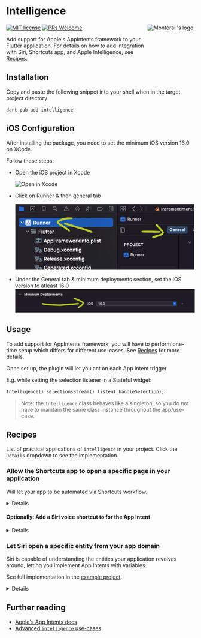# Intelligence

[![MIT license](https://img.shields.io/badge/license-MIT-blue.svg)](./LICENSE)
[![PRs Welcome](https://img.shields.io/badge/PRs-welcome-brightgreen.svg)](.)
<img src="https://raw.githubusercontent.com/monterail/intelligence/main/doc/assets/monterail_logo.svg" alt="Monterail's logo" width="25%" height="100" align="right"/>

Add support for Apple's AppIntents framework to your Flutter application. For details on how to add integration with Siri, Shortcuts app, and Apple Intelligence, see [Recipes](#recipes).

## Installation

Copy and paste the following snippet into your shell when in the target project directory.

```shell
dart pub add intelligence
```

## iOS Configuration
After installing the package, you need to set the minimum iOS version 16.0 on XCode.

Follow these steps:
- Open the iOS project in Xcode

  <img src="https://raw.githubusercontent.com/monterail/intelligence/main/doc/assets/recipe1/open_in_xcode.jpg" alt="Open in Xcode" width="60%" />


- Click on Runner & then general tab

  ![Runner & general tab](/doc/assets/readme/runner_general_xcode.png)

- Under the General tab & minimum deployments section, set the iOS version to atleast 16.0
    ![iOS version](/doc/assets/readme/ios_version.png)


## Usage

To add support for AppIntents framework, you will have to perform one-time setup which differs for different use-cases. See [Recipes](#recipes) for more details.

Once set up, the plugin will let you act on each App Intent trigger.

E.g. while setting the selection listener in a Stateful widget:

```dart
Intelligence().selectionsStream().listen(_handleSelection);
```

> Note: the `Intelligence` class behaves like a singleton, so you do not have to maintain the same class instance throughout the app/use-case.

## Recipes

List of practical applications of `intelligence` in your project. Click the `Details` dropdown to see the implementation.

### Allow the Shortcuts app to open a specific page in your application

Will let your app to be automated via Shortcuts workflow.

<details>

- Open the iOS project in Xcode

<img src="https://raw.githubusercontent.com/monterail/intelligence/main/doc/assets/recipe1/open_in_xcode.jpg" alt="Open in Xcode" width="60%" />

- Add a new Swift file and paste:

```swift
import AppIntents
import intelligence

struct OpenHeartIntent: AppIntent {
  static var title: LocalizedStringResource = "Draw a Heart"
  static var openAppWhenRun: Bool = true
  
  @MainActor
  func perform() async throws -> some IntentResult {
    IntelligencePlugin.notifier.push("heart")
    return .result()
  }
}
```

Switch out the struct's name, title, and the `.push`ed value to ones that match your use-case.

Once added, your App Intent will show up in the Shortcuts app:

<img src="https://raw.githubusercontent.com/monterail/intelligence/main/doc/assets/recipe1/draw_intent.jpeg" alt="Example of a Shortcuts app workflow including an automation step declared in this guide" width="60%" />

</details>

#### Optionally: Add a Siri voice shortcut to for the App Intent

<details>

To trigger the App Intent declared above by speaking a specific phrase to Siri, append:

```swift
struct OpenHeartShortcuts: AppShortcutsProvider {
  static var appShortcuts: [AppShortcut] {
    AppShortcut(
      intent: ExampleAppIntent(),
      phrases: [
        "Draw my favorite shape in \(.applicationName)"
      ]
    )
  }
}
```

Once deployed to the device, Siri can understand the trigger phrase and run the App Intent declared above:

<img src="https://raw.githubusercontent.com/monterail/intelligence/main/doc/assets/recipe1/siri_command.jpeg" alt="Siri's response to a query 'What can Intelligence do?' including defined phrase to run the App Intent declared in this guide" width="60%" />

</details>

### Let Siri open a specific entity from your app domain

Siri is capable of understanding the entities your application revolves around, letting you implement App Intents with variables.

See full implementation in the [example project](./example/).

<details>

- Define an `AppEntity`. It should contain a unique identifier and a text representation fields, as follows:

```swift
import CoreSpotlight
import AppIntents

struct RepresentableEntity: AppEntity {
  static var defaultQuery: RepresentableQuery = RepresentableQuery()
  static var typeDisplayRepresentation = TypeDisplayRepresentation(name: "Shape")
  
  var displayRepresentation: DisplayRepresentation {
    DisplayRepresentation(stringLiteral: representation)
  }
  
  let id: String
  let representation: String
}

extension RepresentableEntity: IndexedEntity {
  var attributeSet: CSSearchableItemAttributeSet {
    let attributes = CSSearchableItemAttributeSet()
    attributes.displayName = self.representation
    return attributes
  }
}
```

- Create a matching `EntityQuery`, like so:

```swift
import AppIntents
import intelligence

struct RepresentableQuery: EntityQuery {
  func entities(for identifiers: [String]) async throws -> [RepresentableEntity] {
    return IntelligencePlugin.storage.get(for: identifiers).map() { item in
      return RepresentableEntity(
        id: item.id,
        representation: item.representation
      )
    }
  }
  
  func suggestedEntities() async throws -> [RepresentableEntity] {
    return IntelligencePlugin.storage.get().map() { item in
      return RepresentableEntity(
        id: item.id,
        representation: item.representation
      )
    }
  }
}

extension RepresentableQuery: EnumerableEntityQuery {
  func allEntities() async throws -> [RepresentableEntity] {
    return IntelligencePlugin.storage.get().map() { item in
      return RepresentableEntity(
        id: item.id,
        representation: item.representation
      )
    }
  }
}
```

- Create an `AppIntent` using the entity as a parameter.

```swift
import AppIntents
import intelligence

struct ExampleAppIntent: AppIntent {
  static var title: LocalizedStringResource = "Draw shape"
  static var openAppWhenRun: Bool = true
    
  @Parameter(title: "Shape")
  var target: RepresentableEntity
  
  @MainActor
  func perform() async throws -> some IntentResult {
    IntelligencePlugin.notifier.push(target.id)
    return .result()
  }
  
  static var parameterSummary: some ParameterSummary {
    Summary("Draw \(\.$target)")
  }
}


struct AppShortcuts: AppShortcutsProvider {
  static var appShortcuts: [AppShortcut] {
    AppShortcut(
      intent: ExampleAppIntent(),
      phrases: [
        "Draw a \(\.$target) in \(.applicationName)"
      ]
    )
  }
}

```

- In your `AppDelegate` file, add the following code to the `didFinishLaunchingWithOptions` method:

```swift
  IntelligencePlugin.storage.attachListener {
    AppShortcuts.updateAppShortcutParameters()
  }
  if #available(iOS 18.0, *) {
    IntelligencePlugin.spotlightCore.attachEntityMapper() { item in
      return RepresentableEntity(
        id: item.id,
        representation: item.representation
      )
    }
  }
```

- In your Dart code, use the `.populate` method to let the operating system know about the entities available in your app:

```dart
await IntelligencePlugin().populate(const [
  Representable(representation: 'Heart', id: 'heart'),
  Representable(representation: 'Circle', id: 'circle'),
  Representable(representation: 'Rectangle', id: 'rectangle'),
  Representable(representation: 'Triangle', id: 'triangle'),
]);
```

> Note: each call to `.populate` overwrites previous entities. Call `.populate([])` once the entities are not accessible anymore, e.g. after a logout.

Result:

![Siri query usage example](https://raw.githubusercontent.com/monterail/intelligence/main/doc/assets/recipe2/query_example.png)

</details>

## Further reading

- [Apple's App Intents docs](https://developer.apple.com/documentation/appintents/)
- [Advanced `intelligence` use-cases](https://www.monterail.com/blog/flutter-development-services-OS-integration)
